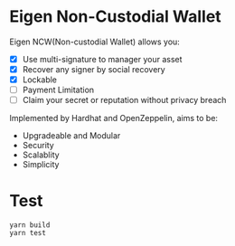 # Eigen Non-Custodial Wallet

Eigen NCW(Non-custodial Wallet) allows you:

- [x] Use multi-signature to manager your asset
- [x] Recover any signer by social recovery
- [x] Lockable
- [ ] Payment Limitation
- [ ] Claim your secret or reputation without privacy breach

Implemented by Hardhat and OpenZeppelin, aims to be:
* Upgradeable and Modular
* Security
* Scalablity
* Simplicity

# Test

```
yarn build
yarn test
```